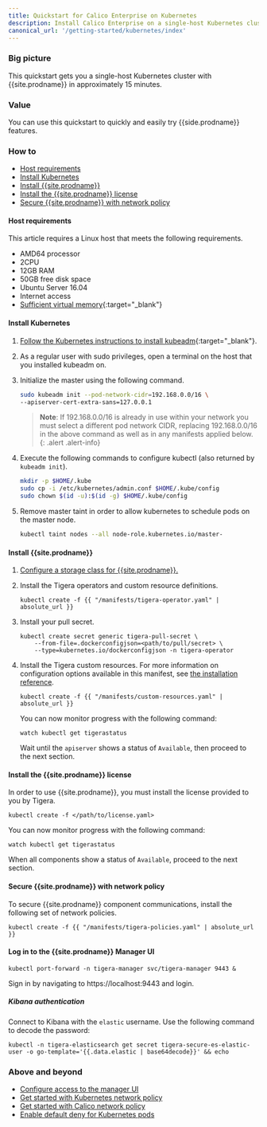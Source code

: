 ```yaml
---
title: Quickstart for Calico Enterprise on Kubernetes
description: Install Calico Enterprise on a single-host Kubernetes cluster.
canonical_url: '/getting-started/kubernetes/index'
---
```


### Big picture

This quickstart gets you a single-host Kubernetes cluster with {{site.prodname}} in approximately 15 minutes.

### Value

You can use this quickstart to quickly and easily try {{side.prodname}} features.

### How to

- [Host requirements](#host-requirements)
- [Install Kubernetes](#install-kubernetes)
- [Install {{site.prodname}}](#install-calico-enterprise)
- [Install the {{site.prodname}} license](#install-the-calico-enterprise-license)
- [Secure {{site.prodname}} with network policy](#secure-calico-enterprise-with-network-policy)

#### Host requirements

This article requires a Linux host that meets the following requirements.

- AMD64 processor
- 2CPU
- 12GB RAM
- 50GB free disk space
- Ubuntu Server 16.04
- Internet access
- [Sufficient virtual memory](https://www.elastic.co/guide/en/elasticsearch/reference/current/vm-max-map-count.html){:target="_blank"}

#### Install Kubernetes

1. [Follow the Kubernetes instructions to install kubeadm](https://kubernetes.io/docs/setup/independent/install-kubeadm/){:target="_blank"}.

1. As a regular user with sudo privileges, open a terminal on the host that you installed kubeadm on.

1. Initialize the master using the following command.

   ```bash
   sudo kubeadm init --pod-network-cidr=192.168.0.0/16 \
   --apiserver-cert-extra-sans=127.0.0.1
   ```

   > **Note**: If 192.168.0.0/16 is already in use within your network you must select a different pod network
   > CIDR, replacing 192.168.0.0/16 in the above command as well as in any manifests applied below.
   {: .alert .alert-info}

1. Execute the following commands to configure kubectl (also returned by `kubeadm init`).

   ```bash
   mkdir -p $HOME/.kube
   sudo cp -i /etc/kubernetes/admin.conf $HOME/.kube/config
   sudo chown $(id -u):$(id -g) $HOME/.kube/config
   ```

1. Remove master taint in order to allow kubernetes to schedule pods on the master node.

   ```bash
   kubectl taint nodes --all node-role.kubernetes.io/master-
   ```

#### Install {{site.prodname}}

1. [Configure a storage class for {{site.prodname}}.]({{site.baseurl}}/getting-started/create-storage)

1. Install the Tigera operators and custom resource definitions.

   ```
   kubectl create -f {{ "/manifests/tigera-operator.yaml" | absolute_url }}
   ```

1. Install your pull secret.

   ```
   kubectl create secret generic tigera-pull-secret \
       --from-file=.dockerconfigjson=<path/to/pull/secret> \
       --type=kubernetes.io/dockerconfigjson -n tigera-operator
   ```

1. Install the Tigera custom resources. For more information on configuration options available in this manifest, see [the installation reference]({{site.baseurl}}/reference/installation/api).

   ```
   kubectl create -f {{ "/manifests/custom-resources.yaml" | absolute_url }}
   ```

   You can now monitor progress with the following command:

   ```
   watch kubectl get tigerastatus
   ```

   Wait until the `apiserver` shows a status of `Available`, then proceed to the next section.

#### Install the {{site.prodname}} license

In order to use {{site.prodname}}, you must install the license provided to you by Tigera.

```
kubectl create -f </path/to/license.yaml>
```

You can now monitor progress with the following command:

```
watch kubectl get tigerastatus
```

When all components show a status of `Available`, proceed to the next section.

#### Secure {{site.prodname}} with network policy

To secure {{site.prodname}} component communications, install the following set of network policies.

```
kubectl create -f {{ "/manifests/tigera-policies.yaml" | absolute_url }}
```
#### Log in to the {{site.prodname}} Manager UI

```
kubectl port-forward -n tigera-manager svc/tigera-manager 9443 &
```

Sign in by navigating to https://localhost:9443 and login.

##### Kibana authentication

Connect to Kibana with the `elastic` username. Use the following command to decode the password:

```
kubectl -n tigera-elasticsearch get secret tigera-secure-es-elastic-user -o go-template='{{.data.elastic | base64decode}}' && echo
```

### Above and beyond

- [Configure access to the manager UI]({{site.baseurl}}/getting-started/access-the-manager)
- [Get started with Kubernetes network policy]({{site.baseurl}}/security/kubernetes-network-policy)
- [Get started with Calico network policy]({{site.baseurl}}/security/calico-network-policy)
- [Enable default deny for Kubernetes pods]({{site.baseurl}}/security/kubernetes-default-deny)
